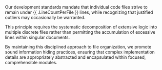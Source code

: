 Our development standards mandate that individual code files strive to remain under {{ .LineCountPerFile }} lines, while recognizing that justified outliers may occasionally be warranted.

This principle requires the systematic decomposition of extensive logic into multiple discrete files rather than permitting the accumulation of excessive lines within singular documents.

By maintaining this disciplined approach to file organization, we promote sound information hiding practices, ensuring that complex implementation details are appropriately abstracted and encapsulated within focused, comprehensible modules.
